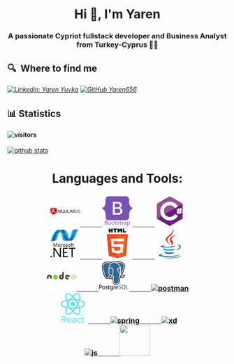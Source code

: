 <h1 align="center">Hi 👋, I'm Yaren</h1>
<h3 align="center">A passionate Cypriot fullstack developer and Business Analyst from Turkey-Cyprus 👩🏼 </h3>




## 🔍  Where to find me
###### [![Linkedin: Yaren Yuvka](https://img.shields.io/badge/-LinkedIn-blue?style=flat-square&logo=Linkedin&logoColor=white&link=https://www.linkedin.com/in/yarenyuvka//)](https://www.linkedin.com/in/yarenyuvka/) [![GitHub Yaren656](https://img.shields.io/github/followers/yaren656?label=follow&style=social)](https://github.com/Yaren656) 

## 📊 Statistics
#### ![visitors](https://visitor-badge.laobi.icu/badge?page_id=yaren656)
[![github stats](https://github-readme-stats.vercel.app/api?username=Yaren656&&show_icons=true&theme=tokyonight)](https://github.com/Yaren656/github-readme-stats)

<h1 align="center">Languages and Tools:</h1><h3>
<p align="center"><a href="https://angular.io" target="_blank"> <img src="https://raw.githubusercontent.com/devicons/devicon/master/icons/angularjs/angularjs-original-wordmark.svg" alt="angularjs" width="70" height="70"/> </a> <a href="https://getbootstrap.com" target="_blank"> &nbsp; &nbsp; &nbsp; &nbsp; &nbsp; &nbsp; <img src="https://raw.githubusercontent.com/devicons/devicon/master/icons/bootstrap/bootstrap-plain-wordmark.svg" alt="bootstrap" width="70" height="70"/> </a>  <a href="https://www.w3schools.com/cs/" target="_blank"> &nbsp; &nbsp; &nbsp; &nbsp; &nbsp; &nbsp; <img src="https://raw.githubusercontent.com/devicons/devicon/master/icons/csharp/csharp-original.svg" alt="csharp" width="70" height="70"/> </a><a href="https://dotnet.microsoft.com/" target="_blank"> <br/> <img src="https://raw.githubusercontent.com/devicons/devicon/master/icons/dot-net/dot-net-original-wordmark.svg" alt="dotnet" width="70" height="70"/> </a><a href="https://www.w3.org/html/" target="_blank"> &nbsp; &nbsp; &nbsp; &nbsp; &nbsp; &nbsp; <img src="https://raw.githubusercontent.com/devicons/devicon/master/icons/html5/html5-original-wordmark.svg" alt="html5" width="70" height="70"/> 
</a><a href="https://www.java.com" target="_blank"> &nbsp; &nbsp; &nbsp; &nbsp; &nbsp; &nbsp; <img src="https://raw.githubusercontent.com/devicons/devicon/master/icons/java/java-original.svg" alt="java" width="70" height="70"/> </a><a href="https://nodejs.org" target="_blank"> <br/> <img src="https://raw.githubusercontent.com/devicons/devicon/master/icons/nodejs/nodejs-original-wordmark.svg" alt="nodejs" width="70" height="70"/> </a><a href="https://www.postgresql.org" target="_blank"> &nbsp; &nbsp; &nbsp; &nbsp; &nbsp; &nbsp; <img src="https://raw.githubusercontent.com/devicons/devicon/master/icons/postgresql/postgresql-original-wordmark.svg" alt="postgresql" width="70" height="70"/> </a><a href="https://postman.com" target="_blank"> &nbsp; &nbsp; &nbsp; &nbsp; &nbsp; &nbsp; <img src="https://www.vectorlogo.zone/logos/getpostman/getpostman-icon.svg" alt="postman" width="70" height="70"/> </a><a href="https://reactjs.org/" target="_blank"> <br/> <img src="https://raw.githubusercontent.com/devicons/devicon/master/icons/react/react-original-wordmark.svg" alt="react" width="70" height="70"/> </a><a href="https://spring.io/" target="_blank"> &nbsp; &nbsp; &nbsp; &nbsp; &nbsp; &nbsp; <img src="https://www.vectorlogo.zone/logos/springio/springio-icon.svg" alt="spring" width="70" height="70"/> </a><a href="https://www.adobe.com/products/xd.html" target="_blank"> &nbsp; &nbsp; &nbsp; &nbsp; &nbsp; &nbsp; <img src="https://cdn.worldvectorlogo.com/logos/adobe-xd.svg" alt="xd" width="70" height="70"/> <br> <img src="https://cdn.jsdelivr.net/gh/devicons/devicon/icons/javascript/javascript-original.svg" alt="js" width="70" height="70" </a><a href="https://www.vectorlogo.zone" target="_blank"> &nbsp; &nbsp; &nbsp; &nbsp; &nbsp; &nbsp; <img src="https://www.vectorlogo.zone/logos/python/python-vertical.svg" width="70" height="70" /> </a> </br> </p></h3>










